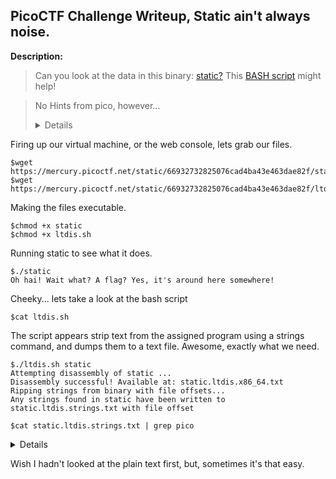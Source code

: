 PicoCTF Challenge Writeup, Static ain't always noise.
----------------------------------------

**Description:**

>Can you look at the data in this binary: [static?](https://mercury.picoctf.net/static/66932732825076cad4ba43e463dae82f/static) This [BASH script](https://mercury.picoctf.net/static/66932732825076cad4ba43e463dae82f/ltdis.sh) might help!

>No Hints from pico, however...<details>The flag can be discovered plain text on line 35 of static</details>

Firing up our virtual machine, or the web console, lets grab our files.
```` Terminal
$wget https://mercury.picoctf.net/static/66932732825076cad4ba43e463dae82f/static
$wget https://mercury.picoctf.net/static/66932732825076cad4ba43e463dae82f/ltdis.sh
````
Making the files executable.
```` Terminal
$chmod +x static
$chmod +x ltdis.sh
````

Running static to see what it does.
```` Terminal
$./static
Oh hai! Wait what? A flag? Yes, it's around here somewhere!
````
Cheeky... lets take a look at the bash script

```` Terminal
$cat ltdis.sh
````
The script appears strip text from the assigned program using a strings command, and dumps them to a text file. Awesome, exactly what we need.

```` Terminal
$./ltdis.sh static
Attempting disassembly of static ...
Disassembly successful! Available at: static.ltdis.x86_64.txt
Ripping strings from binary with file offsets...
Any strings found in static have been written to static.ltdis.strings.txt with file offset
````

```` Terminal
$cat static.ltdis.strings.txt | grep pico
````

<details>1020 picoCTF{d15a5m_t34s3r_XXXXXXXX} where X's should be a unique number depending on the challenge</details>

Wish I hadn't looked at the plain text first, but, sometimes it's that easy.
